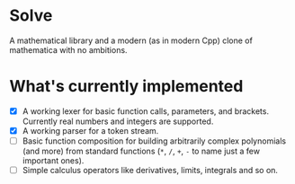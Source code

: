 # Solve
A mathematical library and a modern (as in modern Cpp) clone of
mathematica with no ambitions.

# What's currently implemented
- [x] A working lexer for basic function calls, parameters, and brackets. Currently real numbers and integers are supported.
- [x] A working parser for a token stream.
- [ ] Basic function composition for building arbitrarily complex
  polynomials (and more) from standard functions (`*`, `/`, `+`,
  `-` to name just a few important ones).
- [ ] Simple calculus operators like derivatives, limits, integrals and
  so on.

